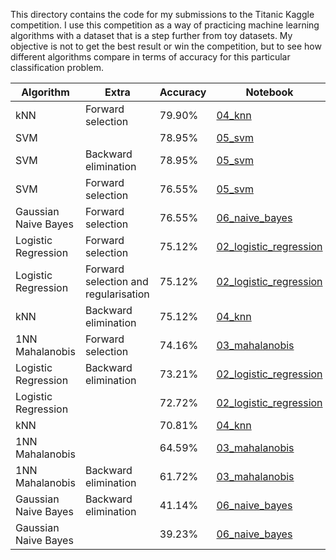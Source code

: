This directory contains the code for my submissions to the Titanic Kaggle competition. I use this competition as a way of practicing machine learning algorithms with a dataset that is a step further from toy datasets. My objective is not to get the best result or win the competition, but to see how different algorithms compare in terms of accuracy for this particular classification problem. 

| Algorithm            | Extra                                | Accuracy | Notebook |
|----------------------|--------------------------------------|----------|----------|
| kNN                  | Forward selection                    | 79.90%   | [04_knn](04_knn.ipynb) |
| SVM                  |                                      | 78.95%   | [05_svm](05_svm.ipynb) |
| SVM                  | Backward elimination                 | 78.95%   | [05_svm](05_svm.ipynb) |
| SVM                  | Forward selection                    | 76.55%   | [05_svm](05_svm.ipynb) |
| Gaussian Naive Bayes | Forward selection                    | 76.55%   | [06_naive_bayes](06_naive_bayes.ipynb) |
| Logistic Regression  | Forward selection                    | 75.12%   | [02_logistic_regression](02_logistic_regression.ipynb) |
| Logistic Regression  | Forward selection and regularisation | 75.12%   | [02_logistic_regression](02_logistic_regression.ipynb) |
| kNN                  | Backward elimination                 | 75.12%   | [04_knn](04_knn.ipynb) |
| 1NN Mahalanobis      | Forward selection                    | 74.16%   | [03_mahalanobis](03_mahalanobis.ipynb) |
| Logistic Regression  | Backward elimination                 | 73.21%   | [02_logistic_regression](02_logistic_regression.ipynb) |
| Logistic Regression  |                                      | 72.72%   | [02_logistic_regression](02_logistic_regression.ipynb) |
| kNN                  |                                      | 70.81%   | [04_knn](04_knn.ipynb) |
| 1NN Mahalanobis      |                                      | 64.59%   | [03_mahalanobis](03_mahalanobis.ipynb) |
| 1NN Mahalanobis      | Backward elimination                 | 61.72%   | [03_mahalanobis](03_mahalanobis.ipynb) |
| Gaussian Naive Bayes | Backward elimination                 | 41.14%   | [06_naive_bayes](06_naive_bayes.ipynb) |
| Gaussian Naive Bayes |                                      | 39.23%   | [06_naive_bayes](06_naive_bayes.ipynb) |
